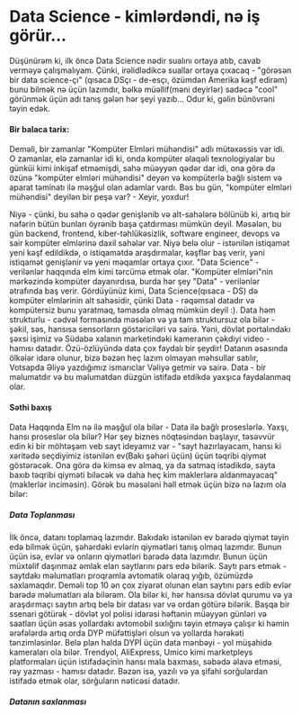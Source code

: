 # Data Science - kimlərdəndi, nə iş görür...

Düşünürəm ki, ilk öncə Data Science nədir sualını ortaya atıb, cavab verməyə çalışmalıyam. Çünki, irəlidlədikcə suallar ortaya çıxacaq - "görəsən bir data science-çı" (qısaca DSçı - de-esçı, özümdən Amerika kəşf edirəm) bunu bilmək nə üçün lazımdır, bəlkə müəllif(məni deyirlər) sadəcə "cool" görünmək üçün adı tanış gələn hər şeyi yazıb... Odur ki, gəlin bünövrəni təyin edək. 

#### **Bir balaca tarix**: 
Deməli, bir zamanlar "Kompüter Elmləri mühəndisi" adlı mütəxəssis var idi. O zamanlar, elə zamanlar idi ki, onda kompüter əlaqəli texnologiyalar bu günküi kimi inkişaf etməmişdi, sahə müəyyən qədər dar idi, ona görə də özünə "kompüter elmləri mühəndisi" deyən və kompüterlə bağlı sistem və aparat təminatı ilə məşğul olan adamlar vardı. Bəs bu gün, "kompüter elmləri mühəndisi" deyilən bir peşə var? - Xeyir, yoxdur!

Niyə - çünki, bu sahə o qədər genişlənib və alt-sahələrə bölünüb ki, artıq bir nəfərin bütün bunları öyrənib başa çatdırması mümkün deyil. Məsələn, bu gün backend, frontend, kiber-təhlükəsizlik, software engineer, devops və sair kompüter elmlərinə daxil sahələr var. Niyə belə olur - istənilən istiqamət yeni kəşf edildikdə, o istiqamətdə araşdırmalar, kəşflər baş verir, yəni istiqamət genişlənir və yeni məqamlar ortaya çıxır. "Data Science" - verilənlər haqqında elm kimi tərcümə etmək olar. "Kompüter elmləri"nin mərkəzində kompüter dayanırdısa, burda hər şey "Data" - verilənlər ətrafında baş verir. Gördüyünüz kimi, Data Science(qısaca - DS) də kompüter elmlərinin alt sahəsidir, çünki Data - rəqəmsal datadır və kompütersiz bunu yaratmaq, təmasda olmaq mümkün deyil :). Data həm strukturlu - cədvəl formasında məsələn və ya tam struktursuz ola bilər - şəkil, səs, hansısa sensorların göstəriciləri və sairə. Yəni, dövlət portalındakı şəxsi işimiz və Südabə xalanın marketindəki kameranın çəkdiyi video - hamısı datadır. Özü-özlüyündə data çox faydalı bir şeydir! Datanın əsasında ölkələr idarə olunur, bizə bəzən heç lazım olmayan məhsullar satılır, Votsapda Əliyə yazdığımız ismarıclar Vəliyə getmir və sairə. Data - bir məlumatdır və bu məlumatdan düzgün istifadə etdikdə yaxşıca faydalanmaq olar.

#### Səthi baxış
Data Haqqında Elm nə ilə məşğul ola bilər - Data ilə bağlı proseslərlə. Yaxşı, hansı proseslər ola bilər? Hər şey biznes nöqtəsindən başlayır, təsəvvür edin ki bir möhtəşəm veb sayt ideyamız var - "sayt hazırlayacam, hansı ki xəritədə seçdiyimiz istənilən ev(Bakı şəhəri üçün) üçün təqribi qiymət göstərəcək. Ona görə də kimsə ev almaq, ya da satmaq istədikdə, sayta baxıb təqribi qiyməti biləcək və daha heç kim maklerlərə aldanmayacaq"(maklerlər inciməsin). Görək bu məsələni həll etmək üçün bizə nə lazım ola bilər:
##### Data Toplanması
İlk öncə, datanı toplamaq lazımdır. Bakıdakı istənilən ev barədə qiymət təyin edə bilmək üçün, şəhərdəki evlərin qiymətləri tanış olmaq lazımdır. Bunun üçün isə, evlər və onların qiymətləri barədə data lazımdır. Bunun üçün müxtəlif daşınmaz əmlak elan saytlarını pars edə bilərik. Saytı pars etmək - saytdakı məlumatları proqramla avtomatik olaraq yığıb, özümüzdə saxlamaqdır. Deməli top 10 ən çox ziyarət olunan elan saytını pars edib evlər barədə məlumatları ala bilərəm. Ola bilər ki, hər hansısa dövlət qurumu və ya araşdırmaçı saytın artıq belə bir datası var və ordan götürə bilərik. 
Başqa bir ssenari götürək - dövlət yol polisi idarəsi həftənin müəyyən günləri və saatları üçün əsas yollardakı avtomobil sıxlığını təyin etməyə çalışır ki həmin ərəfələrdə artıq orda DYP müfəttişləri olsun və yollarda hərəkəti tənzimləsinlər. Belə plan halda DYPİ üçün data mənbəyi - yol müşahidə kameraları ola bilər. Trendyol, AliExpress, Umico kimi marketpleys platformaları üçün istifadəçinin hansı mala baxması, səbədə əlavə etməsi, rəy yazması - hamısı datadır. Bəzən isə, yazılı və ya şifahi sorğulardan istifadə etmək olar, sörğuların nəticəsi datadır.
##### Datanın saxlanması

